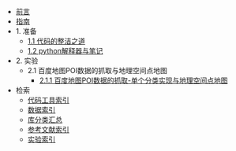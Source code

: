 * [前言](./markdown/preface.md)
* [指南](./markdown/instruction.md)
* 1\. 准备
    * [1.1 代码的整洁之道](./markdown/cleanCode.md)
    * [1.2 python解释器与笔记](./markdown/pythonInterpreterAndNote.md)
* 2\. 实验
    * 2.1 百度地图POI数据的抓取与地理空间点地图
        * [2.1.1 百度地图POI数据的抓取-单个分类实现与地理空间点地图](./notebook_code/BaiduMapPOI_collection_singleClassification.md)
* 检索
    * [代码工具索引](./markdown/codeToolIdx.md)
    * [数据索引](./markdown/dataIdx.md)
    * [库分类汇总](./markdown/libraryClassiSummary.md)
    * [参考文献索引](./markdown/reference.md)
    * [实验索引](./markdown/experimentIdx.md)



